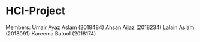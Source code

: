 # HCI-Project
Members:
Umair Ayaz Aslam (2018484)
Ahsan Aijaz (2018234)
Lalain Aslam  (2018091)
Kareema Batool (2018174)
